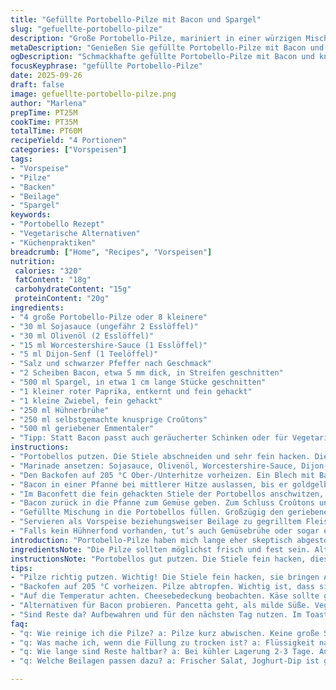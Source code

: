 ```yaml
---
title: "Gefüllte Portobello-Pilze mit Bacon und Spargel"
slug: "gefuellte-portobello-pilze"
description: "Große Portobello-Pilze, mariniert in einer würzigen Mischung aus Sojasauce, Olivenöl und Worcestershire-Sauce, gefüllt mit einer knackigen Mischung aus Bacon, Spargel, Paprika und Zwiebeln. Abgeschmeckt mit Hühnerbrühe, dazu knusprige Croûtons und mit Emmentaler überbacken. Ein Gericht, das als Vorspeise oder Beilage funktioniert."
metaDescription: "Genießen Sie gefüllte Portobello-Pilze mit Bacon und Spargel. Perfekte Vorspeise oder Beilage, cremig und knusprig zugleich."
ogDescription: "Schmackhafte gefüllte Portobello-Pilze mit Bacon und knackigem Spargel, ideal als Vorspeise oder Beilage."
focusKeyphrase: "gefüllte Portobello-Pilze"
date: 2025-09-26
draft: false
image: gefuellte-portobello-pilze.png
author: "Marlena"
prepTime: PT25M
cookTime: PT35M
totalTime: PT60M
recipeYield: "4 Portionen"
categories: ["Vorspeisen"]
tags:
- "Vorspeise"
- "Pilze"
- "Backen"
- "Beilage"
- "Spargel"
keywords:
- "Portobello Rezept"
- "Vegetarische Alternativen"
- "Küchenpraktiken"
breadcrumb: ["Home", "Recipes", "Vorspeisen"]
nutrition: 
 calories: "320"
 fatContent: "18g"
 carbohydrateContent: "15g"
 proteinContent: "20g"
ingredients:
- "4 große Portobello-Pilze oder 8 kleinere"
- "30 ml Sojasauce (ungefähr 2 Esslöffel)"
- "30 ml Olivenöl (2 Esslöffel)"
- "15 ml Worcestershire-Sauce (1 Esslöffel)"
- "5 ml Dijon-Senf (1 Teelöffel)"
- "Salz und schwarzer Pfeffer nach Geschmack"
- "2 Scheiben Bacon, etwa 5 mm dick, in Streifen geschnitten"
- "500 ml Spargel, in etwa 1 cm lange Stücke geschnitten"
- "1 kleiner roter Paprika, entkernt und fein gehackt"
- "1 kleine Zwiebel, fein gehackt"
- "250 ml Hühnerbrühe"
- "250 ml selbstgemachte knusprige Croûtons"
- "500 ml geriebener Emmentaler"
- "Tipp: Statt Bacon passt auch geräucherter Schinken oder für Vegetarier Räuchertofu, in kleine Würfel geschnitten"
instructions:
- "Portobellos putzen. Die Stiele abschneiden und sehr fein hacken. Die schwarzen Lamellen mit einem Löffel gründlich entfernen, um Bitterstoffe zu vermeiden. Lieber ein bisschen mehr wegnehmen, aber keine schwarze Farbe zurücklassen – das schmeckt muffig."
- "Marinade ansetzen: Sojasauce, Olivenöl, Worcestershire-Sauce, Dijon-Senf, Salz und Pfeffer gründlich verrühren. Die ganzen Pilze hineinlegen und mindestens 12 Minuten marinieren lassen, damit sie das Aroma aufnehmen. Nicht länger als 30 Minuten – sonst werden sie zu weich."
- "Den Backofen auf 205 °C Ober-/Unterhitze vorheizen. Ein Blech mit Backpapier oder Alufolie auslegen. Die geputzten Pilze nebeneinander legen, von der Marinade abtropfen lassen, sonst wird die Füllung zu wässrig. Mit Salz und Pfeffer beidseitig würzen."
- "Bacon in einer Pfanne bei mittlerer Hitze auslassen, bis er goldgelb und kross ist. Nicht verbrennen, sonst wird’s bitter. Aus der Pfanne nehmen, auf Küchenpapier abtropfen lassen."
- "Im Baconfett die fein gehackten Stiele der Portobellos anschwitzen, bis sie Farbe bekommen. Zwiebeln zugeben, glasig dünsten. Spargel und Paprika hinzufügen. Alles mit Salz und Pfeffer würzen. Nach knapp 3 Minuten die Hühnerbrühe angießen, aufkochen und fast vollständig einkochen lassen – die Masse soll schön sämig sein, aber nicht trocken."
- "Bacon zurück in die Pfanne zum Gemüse geben. Zum Schluss Croûtons untermischen, die sollen nicht vollständig durchweichen, eher das Gegenteil: ein bisschen Crunch im Ganzen. Wenn keine Croûtons zur Hand, kleingewürfeltes, geröstetes Brot geht auch, aber frisch am besten."
- "Gefüllte Mischung in die Portobellos füllen. Großzügig den geriebenen Emmentaler darüberstreuen. Das Ganze wandert ins Backrohr für etwa 22 Minuten. Vorteil: Beobachten, nicht blind nach Uhr. Sobald der Käse goldgelb und Bläschen sichtbar sind, raus damit. Die Pilze sollten noch Biss haben, nicht breiig oder total weich."
- "Servieren als Vorspeise beziehungsweiser Beilage zu gegrilltem Fleisch oder Geflügel. Ein Joghurt-Dip oder ein frischer Salat mit säuerlichem Dressing geben frische Kontraste."
- "Falls kein Hühnerfond vorhanden, tut’s auch Gemüsebrühe oder sogar ein kräftiger Weißwein. Der bringt eigene, interessante Noten. Ohne Bacon oder Räuchertofu – gerne mehr Paprika oder Pilzhack dazu, um Geschmackskontrast zu erhöhen."
introduction: "Portobello-Pilze haben mich lange eher skeptisch abgestoßen. Zu fleischig, manchmal matschig. Nach viel Experimentieren ist mir klar: Die Pilze reagieren extrem auf Marinade und richtige Hitze. Ohne diese Zutaten wird’s fade. Die Kombination mit Bacon und knackigem Spargel ergibt eine spannende Texturdebatte im Mund. Wichtig ist, die schwarzen Lamellen der Pilze zu entfernen, sonst klappt die ganze Harmonie nicht – das tut weh am Geschmack. Die Marinade bietet eine herzhafte Basis, die der Emmentaler richtig gut aufnimmt und beim Überbacken karamellisiert. Modifikationen in Zutaten oder Prozessen lassen sich leicht einbauen, wenn man nur auf die Texturen achtet. Der Clou: Das Gemüse soll nicht verkochen, sondern knackig bleiben, damit es mit den cremigen Croûtons und schmelzendem Käse einen schönen Kontrast bildet."
ingredientsNote: "Die Pilze sollten möglichst frisch und fest sein. Alte oder zu große Portobellos neigen dazu, wässrig zu werden und verlieren ihre Struktur im Backofen. Supermarktware ist okay, aber auf dem Wochenmarkt findet man oft aromatischere Varianten. Die Marinade ist fix zusammengezimmert, kann aber mit einem Spritzer Zitronensaft aufgepeppt werden – ich habe Zitronenzeste weggelassen, da sie den fleischigen Charakter zu sehr in die Frische zieht. Statt Bacon ist auch Pancetta denkbar, gibt eine dezente Süße, oder für Vegetarier Räuchertofu als Umami-Kick. Die Croûtons sollten möglichst selbstgemacht und aufgetrocknet sein; gekaufte werden oft zu weich und saugen zu viel Flüssigkeit auf. Bei der Brühe habe ich Hühnerfond empfohlen, aber klar: Gemüsebrühe und Weißwein funktionieren auch. Wichtig ist, dass sie nicht zu salzig sind, damit die Balance erhalten bleibt."
instructionsNote: "Portobellos gut putzen. Die Stiele fein hacken, diese geben später Aroma und Struktur in der Füllung. Die schwarzen Lamellen rausnehmen, ansonsten wird es bitter. Marinierzeit nicht zu lange – maximal 30 Minuten, sonst löst sich die Pilzstruktur zu sehr auf. Beim Braten von Bacon und Gemüse auf mittlerer Hitze bleiben, sonst verbrennen Zwiebeln und Spargel schnell. Flüssigkeit sollte reduziert werden bis fast trocken – das gibt Geschmackskonzentration, verlangsamt aber nicht das Anbrennen, also regelmäßig rühren. Croûtons unterheben kurz vor dem Füllen, sonst werden sie matschig. Überbacken bis der Käse goldgelb wird, das sagt mehr als die Zeit. Nicht zu lange drin lassen, sonst sind die Pilze wie Schwämme. Warm servieren, nicht heiß, so kommen die Aromen besser durch. Wenn Reste bleiben, aufbewahren und auf dem Toaster kurz knusprig machen. Reste können schnell feucht werden."
tips:
- "Pilze richtig putzen. Wichtig! Die Stiele fein hacken, sie bringen Aroma. Lamellen raus, damit es nicht bitter wird. Marinieren nicht länger als 30 Minuten. Zu weich sonst."
- "Backofen auf 205 °C vorheizen. Pilze abtropfen. Wichtig ist, dass sie gut gewürzt sind. Zu wenig Salz? Schmeckt fade. Füllung sollte sämig sein, aber nicht matschig."
- "Auf die Temperatur achten. Cheesebedeckung beobachten. Käse sollte goldbraun werden. Kerntemperatur? Pilze müssen Biss haben, nicht zerfallen. Timing und Blick sind essentiell."
- "Alternativen für Bacon probieren. Pancetta geht, als milde Süße. Vegetarier? Räuchertofu funktioniert gut. Textur bleibt. Aber bitte frisches Gemüse für den Crunch!"
- "Sind Reste da? Aufbewahren und für den nächsten Tag nutzen. Im Toaster kurz aufknuspern. Reste verlieren schnell die Konsistenz. So bleibt es lecker!"
faq:
- "q: Wie reinige ich die Pilze? a: Pilze kurz abwischen. Keine große Sache. Stiele abtrennen. Lamellen raus, um Bitterkeit zu vermeiden. Weiche Stellen eher wegschneiden."
- "q: Was mache ich, wenn die Füllung zu trocken ist? a: Flüssigkeit nachjustieren. Brühe oder etwas Wasser dazu. Aber nicht zu viel, sonst matschig. Rühren ist wichtig."
- "q: Wie lange sind Reste haltbar? a: Bei kühler Lagerung 2-3 Tage. Aufbewahrung im Kühlschrank. Aufbacken ist der Schlüssel, sonst trocken und fade. Neuen Schwung reinbringen."
- "q: Welche Beilagen passen dazu? a: Frischer Salat, Joghurt-Dip ist gut. Gerade bei warmen Speisen wichtig, um Contrast zu bringen. Dadurch wird’s frischer am Teller."

---
```

